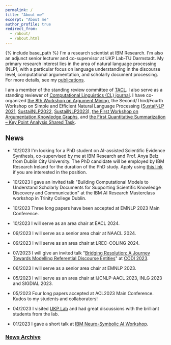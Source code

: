 ```yaml
---
permalink: /
title: "About me"
excerpt: "About me"
author_profile: true
redirect_from: 
  - /about/
  - /about.html
---
```


{% include base_path %}
I'm a research scientist at IBM Research. I'm also an adjunct senior lecturer and co-supervisor at UKP Lab-TU Darmstadt. My primary research interest lies in the area of natural language processing (NLP), with a particular focus on language understanding in the discourse level, computational argumentation, and scholarly document processing. For more details, see my [publications](https://yufanghou.github.io/publications/).

I am a member of the standing review committee of [TACL](http://www.transacl.org/). I also serve as a standing reviewer of [Computational Linguistics (CL) journal](http://cljournal.org/). I have co-organized [the 8th Workshop on Argument Mining](https://2021.argmining.org/), the Second/Third/Fourth Workshop on Simple and Efficient Natural Language Processing ([SustaiNLP 2021](https://sites.google.com/view/sustainlp2021/home), [SustailNLP2022](https://sites.google.com/view/sustainlp2022/home), [SustailNLP2023](https://sites.google.com/view/sustainlp2023/home)), [the First Workshop on Argumentation Knowledge Graphs](https://argkg21.argmining.org/), and [the First Quantitative Summarization – Key Point Analysis Shared Task](https://github.com/ibm/KPA_2021_shared_task).

## News

- 10/2023 I'm looking for a PhD student on AI-assisted Scientific Evidence Synthesis, co-supervised by me at IBM Research and Prof. Anya Belz from Dublin City University. The PhD candidate will be employed by IBM Research Ireland for the duration of the PhD study. Apply using [this link](https://krb-sjobs.brassring.com/TGnewUI/Search/home/HomeWithPreLoad?PageType=JobDetails&partnerid=26059&siteid=5016&Areq=664509BR#jobDetails=698045_5016) if you are interested in the position.

- 10/2023 I gave an invited talk "Building Computational Models to Understand Scholarly Documents for Supporting Scientific Knowledge Discovery and Communication" at the IBM AI Research Masterclass workshop in Trinity College Dublin.

- 10/2023 Three long papers have been accepted at EMNLP 2023 Main Conference.

- 10/2023 I will serve as an area chair at EACL 2024.

- 09/2023 I will serve as a senior area chair at NAACL 2024.

- 09/2023 I will serve as an area chair at LREC-COLING 2024.

- 07/2023 I will give an invited talk "[Bridging Resolution: A Journey Towards Modelling Referential Discourse Entities](https://github.com/yufanghou/yufanghou.github.io/blob/master/files/Talk-Yufang_CODI_2023_v1.pdf)" at [CODI 2023](https://sites.google.com/view/codi-2023/invited-speakers). 

- 06/2023 I will serve as a senior area chair at EMNLP 2023.

- 05/2023 I will serve as an area chair at IJCNLP-AACL 2023, INLG 2023 and SIGDIAL 2023.

- 05/2023 Four long papers accepted at ACL2023 Main Conference. Kudos to my students and collaborators!

- 04/2023 I visited [UKP Lab](https://www.informatik.tu-darmstadt.de/ukp/ukp_home/index.en.jsp) and had great discussions with the brilliant students from the lab.

- 01/2023 I gave a short talk at [IBM Neuro-Symbolic AI Workshop](https://ibm.github.io/neuro-symbolic-ai/events/ns-workshop2023/). 

### [News Archive](https://yufanghou.github.io/newsarchive)
